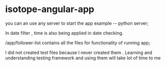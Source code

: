 # isotope-angular-app
you can an use any server to start the app example -- python server;

In date filter , time is also being applied in date checking.


/app/follower-list contains all the files for functionality of running app;

I did not created test files because I never created them . Learning  and understanding testing  framework and using them will take lot of time to me


